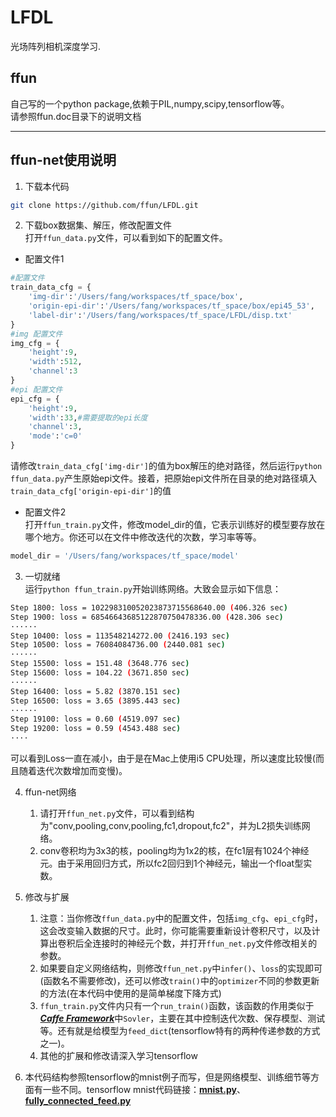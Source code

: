 # LFDL  
光场阵列相机深度学习.

## ffun
自己写的一个python package,依赖于PIL,numpy,scipy,tensorflow等。  
请参照ffun.doc目录下的说明文档

---  
## ffun-net使用说明  
1. 下载本代码  
```bash
git clone https://github.com/ffun/LFDL.git
```  
2. 下载box数据集、解压，修改配置文件  
打开`ffun_data.py`文件，可以看到如下的配置文件。
- 配置文件1

```python
#配置文件
train_data_cfg = {
    'img-dir':'/Users/fang/workspaces/tf_space/box',
    'origin-epi-dir':'/Users/fang/workspaces/tf_space/box/epi45_53',
    'label-dir':'/Users/fang/workspaces/tf_space/LFDL/disp.txt'
}
#img 配置文件
img_cfg = {
    'height':9,
    'width':512,
    'channel':3
}
#epi 配置文件
epi_cfg = {
    'height':9,
    'width':33,#需要提取的epi长度
    'channel':3,
    'mode':'c=0'
}
```

请修改`train_data_cfg['img-dir']`的值为box解压的绝对路径，然后运行`python ffun_data.py`产生原始epi文件。接着，把原始epi文件所在目录的绝对路径填入`train_data_cfg['origin-epi-dir']`的值  

- 配置文件2  
打开`ffun_train.py`文件，修改model_dir的值，它表示训练好的模型要存放在哪个地方。你还可以在文件中修改迭代的次数，学习率等等。  

```python
model_dir = '/Users/fang/workspaces/tf_space/model'
```  

3. 一切就绪  
运行`python ffun_train.py`开始训练网络。大致会显示如下信息：

```bash
Step 1800: loss = 102298310052023873715568640.00 (406.326 sec)
Step 1900: loss = 68546643685122870750478336.00 (428.306 sec)
······
Step 10400: loss = 113548214272.00 (2416.193 sec)
Step 10500: loss = 76084084736.00 (2440.081 sec)
······
Step 15500: loss = 151.48 (3648.776 sec)
Step 15600: loss = 104.22 (3671.850 sec)
······
Step 16400: loss = 5.82 (3870.151 sec)
Step 16500: loss = 3.65 (3895.443 sec)
······
Step 19100: loss = 0.60 (4519.097 sec)
Step 19200: loss = 0.59 (4543.488 sec)
····
```

可以看到Loss一直在减小，由于是在Mac上使用i5 CPU处理，所以速度比较慢(而且随着迭代次数增加而变慢)。  

4. ffun-net网络  
    1. 请打开`ffun_net.py`文件，可以看到结构为"conv,pooling,conv,pooling,fc1,dropout,fc2"，并为L2损失训练网络。
    2. conv卷积均为3x3的核，pooling均为1x2的核，在fc1层有1024个神经元。由于采用回归方式，所以fc2回归到1个神经元，输出一个float型实数。

5. 修改与扩展  
    1. 注意：当你修改`ffun_data.py`中的配置文件，包括`img_cfg`、`epi_cfg`时，这会改变输入数据的尺寸。此时，你可能需要重新设计卷积尺寸，以及计算出卷积后全连接时的神经元个数，并打开`ffun_net.py`文件修改相关的参数。  
    2. 如果要自定义网络结构，则修改`ffun_net.py`中`infer()`、`loss`的实现即可(函数名不需要修改)，还可以修改`train()`中的`optimizer`不同的参数更新的方法(在本代码中使用的是简单梯度下降方式)  
    3. `ffun_train.py`文件内只有一个`run_train()`函数，该函数的作用类似于[***Caffe Framework***][caffe-link]中`Sovler`，主要在其中控制迭代次数、保存模型、测试等。还有就是给模型为`feed_dict`(tensorflow特有的两种传递参数的方式之一)。
    4. 其他的扩展和修改请深入学习tensorflow  

6. 本代码结构参照tensorflow的mnist例子而写，但是网络模型、训练细节等方面有一些不同。tensorflow mnist代码链接：[**mnist.py**][caffe-link]、[**fully_connected_feed.py**][fully_connected_feed-code]


[caffe-link]:http://caffe.berkeleyvision.org/
[mnist-code]:https://raw.githubusercontent.com/tensorflow/tensorflow/master/tensorflow/examples/tutorials/mnist/mnist.py
[fully_connected_feed-code]:https://raw.githubusercontent.com/tensorflow/tensorflow/master/tensorflow/examples/tutorials/mnist/fully_connected_feed.py